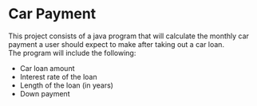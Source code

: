 # Car Payment
This project consists of a java program that will calculate the monthly car payment a user should expect to make after taking out a car loan.\
The program will include the following:
- Car loan amount
- Interest rate of the loan
- Length of the loan (in years)
- Down payment
